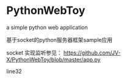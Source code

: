 # PythonWebToy
a simple python web application 


基于socket的python服务器框架sample应用

socket 实现监听参见：
https://github.com/JV-X/PythonWebToy/blob/master/app.py

line32
